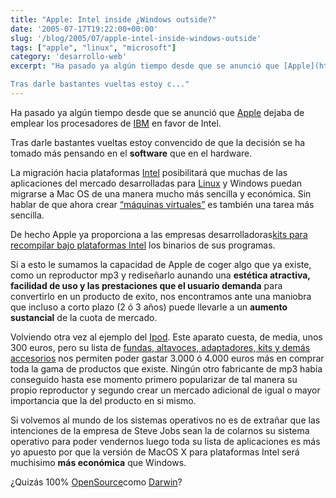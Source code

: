 ```yaml
---
title: "Apple: Intel inside ¿Windows outside?"
date: '2005-07-17T19:22:00+00:00'
slug: '/blog/2005/07/apple-intel-inside-windows-outside'
tags: ["apple", "linux", "microsoft"]
category: 'desarrollo-web'
excerpt: "Ha pasado ya algún tiempo desde que se anunció que [Apple](http://www.apple.com) dejaba de emplear los procesadores de [IBM](http://www.ibm.com) en favor de Intel.

Tras darle bastantes vueltas estoy c..."
---
```

Ha pasado ya algún tiempo desde que se anunció que [Apple](http://www.apple.com) dejaba de emplear los procesadores de [IBM](http://www.ibm.com) en favor de Intel.

Tras darle bastantes vueltas estoy convencido de que la decisión se ha tomado más pensando en el **software** que en el hardware.

La migración hacia plataformas [Intel](http://www.intel.com/) posibilitará que muchas de las aplicaciones del mercado desarrolladas para [Linux](http://www.linux.org/) y Windows puedan migrarse a Mac OS de una manera mucho más sencilla y económica. Sin hablar de que ahora crear [“máquinas virtuales”](http://www.vmware.com/) es también una tarea más sencilla.

De hecho Apple ya proporciona a las empresas desarrolladoras[kits para recompilar bajo plataformas Intel](http://developer.apple.com/transitionquotes.html) los binarios de sus programas.

Si a esto le sumamos la capacidad de Apple de coger algo que ya existe, como un reproductor mp3 y rediseñarlo aunando una **estética atractiva, facilidad de uso y las prestaciones que el usuario demanda** para convertirlo en un producto de exito, nos encontramos ante una maniobra que incluso a corto plazo (2 ó 3 años) puede llevarle a un **aumento sustancial** de la cuota de mercado.

Volviendo otra vez al ejemplo del [Ipod](http://www.apple.com/es/ipod/color/). Este aparato cuesta, de media, unos 300 euros, pero su lista de [fundas, altavoces, adaptadores, kits y demás accesorios](http://www.territorioipod.com/) nos permiten poder gastar 3.000 ó 4.000 euros más en comprar toda la gama de productos que existe. Ningún otro fabricante de mp3 había conseguido hasta ese momento primero popularizar de tal manera su propio reproductor y segundo crear un mercado adicional de igual o mayor importancia que la del producto en si mismo.

Si volvemos al mundo de los sistemas operativos no es de extrañar que las intenciones de la empresa de Steve Jobs sean la de colarnos su sistema operativo para poder vendernos luego toda su lista de aplicaciones es más yo apuesto por que la versión de MacOS X para plataformas Intel será muchisimo **más económica** que Windows.

¿Quizás 100% [OpenSource](http://www.opensource.org/)como [Darwin](http://developer.apple.com/darwin/)?

